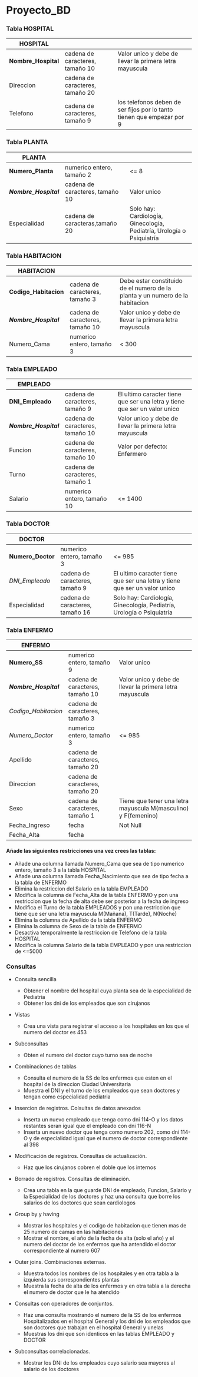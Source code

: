 # Proyecto_BD

### Tabla HOSPITAL

| HOSPITAL            |                                 |                                                                        |
|---------------------|---------------------------------|------------------------------------------------------------------------|
| **Nombre_Hospital** | cadena de caracteres, tamaño 10 | Valor unico y debe de llevar la primera letra mayuscula                |
| Direccion           | cadena de caracteres, tamaño 20 |                                                                        |
| Telefono            | cadena de caracteres, tamaño 9  | los telefonos deben de ser fijos por lo tanto tienen que empezar por 9 |

### Tabla PLANTA

| PLANTA                |                                 |                                                                       |
|-----------------------|---------------------------------|-----------------------------------------------------------------------|
| **Numero_Planta**     | numerico entero, tamaño 2       | <= 8                                                                  |
| **_Nombre_Hospital_** | cadena de caracteres, tamaño 10 | Valor unico                                                           |
| Especialidad          | cadena de caracteras,tamaño 20  | Solo hay: Cardiología, Ginecología, Pediatría, Urología o Psiquiatría |

### Tabla HABITACION

| HABITACION             |                                 |                                                                               |
|------------------------|---------------------------------|-------------------------------------------------------------------------------|
| **Codigo_Habitacion**  | cadena de caracteres, tamaño 3  | Debe estar constituido de el numero de la planta y un numero de la habitacion |
| **_Nombre_Hospital_**  | cadena de caracteres, tamaño 10 | Valor unico y debe de llevar la primera letra mayuscula                       |
| Numero_Cama            | numerico entero, tamaño 3       | < 300                                                                         |

### Tabla EMPLEADO

| EMPLEADO              |                                 |                                                                           |
|-----------------------|---------------------------------|---------------------------------------------------------------------------|
| **DNI_Empleado**      | cadena de caracteres, tamaño 9  | El ultimo caracter tiene que ser una letra y tiene que ser un valor unico |
| **_Nombre_Hospital_** | cadena de caracteres, tamaño 10 | Valor unico y debe de llevar la primera letra mayuscula                   |
| Funcion               | cadena de caracteres, tamaño 10 | Valor por defecto: Enfermero                                              |
| Turno                 | cadena de caracteres, tamaño 1  |                                                                           |
| Salario               | numerico entero, tamaño 10      | <= 1400                                                                   |

### Tabla DOCTOR

| DOCTOR            |                                 |                                                                           |
|-------------------|---------------------------------|---------------------------------------------------------------------------|
| **Numero_Doctor** | numerico entero, tamaño 3       | <= 985                                                                    |
| _DNI_Empleado_    | cadena de caracteres, tamaño 9  | El ultimo caracter tiene que ser una letra y tiene que ser un valor unico |
| Especialidad      | cadena de caracteres, tamaño 16 | Solo hay: Cardiología, Ginecología, Pediatría, Urología o Psiquiatría     |

### Tabla ENFERMO

| ENFERMO               |                                 |                                                                |
|-----------------------|---------------------------------|----------------------------------------------------------------|
| **Numero_SS**         | numerico entero, tamaño 9       | Valor unico                                                    |
| **_Nombre_Hospital_** | cadena de caracteres, tamaño 10 | Valor unico y debe de llevar la primera letra mayuscula        |
| _Codigo_Habitacion_   | cadena de caracteres, tamaño 3  |                                                                |
| _Numero_Doctor_       | numerico entero, tamaño 3       | <= 985                                                         |
| Apellido              | cadena de caracteres, tamaño 20 |                                                                |
| Direccion             | cadena de caracteres, tamaño 20 |                                                                |
| Sexo                  | cadena de caracteres, tamaño 1  | Tiene que tener una letra mayuscula M(masculino) y F(femenino) |
| Fecha_Ingreso         | fecha                           | Not Null                                                       |
| Fecha_Alta            | fecha                           |                                                                |


#### Añade las siguientes restricciones una vez crees las tablas:
* Añade una columna llamada Numero_Cama que sea de tipo numerico entero, tamaño 3 a la tabla HOSPITAL
* Añade una columna llamada Fecha_Nacimiento que sea de tipo fecha a la tabla de ENFERMO
* Elimina la restriccion del Salario en la tabla EMPLEADO
* Modifica la columna de Fecha_Alta de la tabla ENFERMO y pon una restriccion que la fecha de alta debe ser posterior a la fecha de ingreso
* Modifica el Turno de la tabla EMPLEADOS y pon una restriccion que tiene que ser una letra mayuscula M(Mañana), T(Tarde), N(Noche)
* Elimina la columna de Apellido de la tabla ENFERMO
* Elimina la columna de Sexo de la tabla de ENFERMO
* Desactiva temporalmente la restriccion de Telefono de la tabla HOSPITAL
* Modifica la columna Salario de la tabla EMPLEADO y pon una restriccion de <=5000


### Consultas
* Consulta sencilla
    * Obtener el nombre del hospital cuya planta sea de la especialidad de Pediatria
    * Obtener los dni de los empleados que son cirujanos
 
 * Vistas
    * Crea una vista para registrar el acceso a los hospitales en los que el numero del doctor es 453
    
* Subconsultas
    * Obten el numero del doctor cuyo turno sea de noche
    
* Combinaciones de tablas
    * Consulta el numero de la SS de los enfermos que esten en el hospital de la direccion Ciudad Universitaria
    * Muestra el DNI y el turno de los empleados que sean doctores y tengan como especialidad pediatria

* Insercion de registros. Colsultas de datos anexados
    * Inserta un nuevo empleado que tenga como dni 114-O y los datos restantes seran igual que el empleado con dni 116-N
    * Inserta un nuevo doctor que tenga como numero 202, como dni 114-O y de especialidad igual que el numero de doctor correspondiente al 398
    
* Modificación de registros. Consultas de actualización.
    * Haz que los cirujanos cobren el doble que los internos

* Borrado de registros. Consultas de eliminación.
    * Crea una tabla en la que guarde DNI de empleado, Funcion, Salario y la Especialidad de los doctores y haz una consulta que borre los salarios de los doctores que sean cardiologos

* Group by y having
    * Mostrar los hospitales y el codigo de habitacion que tienen mas de 25 numero de camas en las habitaciones
    * Mostrar el nombre, el año de la fecha de alta (solo el año) y el numero del doctor de los enfermos que ha antendido el doctor correspondiente al numero 607
   
* Outer joins. Combinaciones externas.
    * Muestra todos los nombres de los hospitales y en otra tabla a la izquierda sus correspondientes plantas
    * Muestra la fecha de alta de los enfermos y en otra tabla a la derecha el numero de doctor que le ha atendido  

* Consultas con operadores de conjuntos.
    * Haz una consulta mostrando el numero de la SS de los enfermos Hospitalizados en el hospital  General y los dni de los empleados que son doctores que trabajan en el hospital General y unelas
    * Muestras los dni que son identicos en las tablas EMPLEADO y DOCTOR

* Subconsultas correlacionadas.
    * Mostrar los DNI de los empleados cuyo salario sea mayores al salario de los doctores
